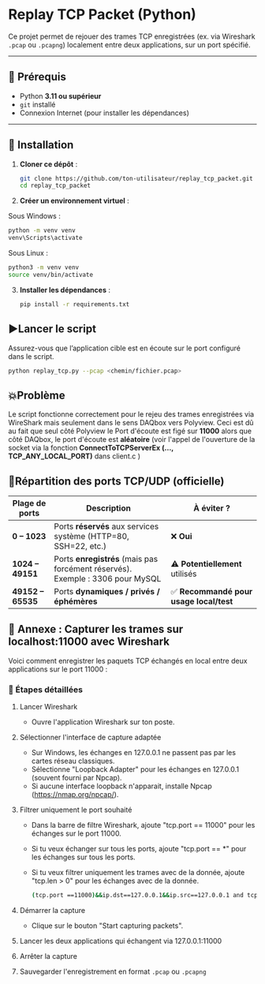 # Replay TCP Packet (Python)

Ce projet permet de rejouer des trames TCP enregistrées (ex. via Wireshark `.pcap` ou `.pcapng`) localement entre deux applications, sur un port spécifié.

---

## 🔧 Prérequis

- Python **3.11 ou supérieur**
- `git` installé
- Connexion Internet (pour installer les dépendances)

---

## 🚀 Installation

1. **Cloner ce dépôt** :

   ```bash
   git clone https://github.com/ton-utilisateur/replay_tcp_packet.git
   cd replay_tcp_packet
   ```

2. **Créer un environnement virtuel** :

Sous Windows :

```bash
python -m venv venv
venv\Scripts\activate
```

Sous Linux :

```bash
python3 -m venv venv
source venv/bin/activate
```

3. **Installer les dépendances** :

   ```bash
   pip install -r requirements.txt
   ```

## ▶️Lancer le script

Assurez-vous que l’application cible est en écoute sur le port configuré dans le script.

```bash
python replay_tcp.py --pcap <chemin/fichier.pcap>
```

## 💥Problème

Le script fonctionne correctement pour le rejeu des trames enregistrées via WireShark mais seulement dans le sens DAQbox vers Polyview.
Ceci est dû au fait que seul côté Polyview le Port d'écoute est figé sur **11000** alors que côté DAQbox, le port d'écoute est **aléatoire** (voir l'appel de l'ouverture de la socket via la fonction **ConnectToTCPServerEx (..., TCP_ANY_LOCAL_PORT)** dans client.c )

## 🛜Répartition des ports TCP/UDP (officielle)

| Plage de ports    | Description                                                                    | À éviter ?                              |
| ----------------- | ------------------------------------------------------------------------------ | --------------------------------------- |
| **0 – 1023**      | Ports **réservés** aux services système (HTTP=80, SSH=22, etc.)                | ❌ **Oui**                              |
| **1024 – 49151**  | Ports **enregistrés** (mais pas forcément réservés). Exemple : 3306 pour MySQL | ⚠️ **Potentiellement** utilisés         |
| **49152 – 65535** | Ports **dynamiques / privés / éphémères**                                      | ✅ **Recommandé pour usage local/test** |

## 📎 Annexe : Capturer les trames sur localhost:11000 avec Wireshark

Voici comment enregistrer les paquets TCP échangés en local entre deux applications sur le port 11000 :

### 🐾 Étapes détaillées

1. Lancer Wireshark
   - Ouvre l'application Wireshark sur ton poste.
2. Sélectionner l'interface de capture adaptée
   - Sur Windows, les échanges en 127.0.0.1 ne passent pas par les cartes réseau classiques.
   - Sélectionne "Loopback Adapter" pour les échanges en 127.0.0.1 (souvent fourni par Npcap).
   - Si aucune interface loopback n'apparait, installe Npcap (https://nmap.org/npcap/).
3. Filtrer uniquement le port souhaité

   - Dans la barre de filtre Wireshark, ajoute "tcp.port == 11000" pour les échanges sur le port 11000.
   - Si tu veux échanger sur tous les ports, ajoute "tcp.port == \*" pour les échanges sur tous les ports.
   - Si tu veux filtrer uniquement les trames avec de la donnée, ajoute "tcp.len > 0" pour les échanges avec de la donnée.

     ```bash
     (tcp.port ==11000)&&ip.dst==127.0.0.1&&ip.src==127.0.0.1 and tcp.len > 0
     ```

4. Démarrer la capture
   - Clique sur le bouton "Start capturing packets".
5. Lancer les deux applications qui échangent via 127.0.0.1:11000
6. Arrêter la capture
7. Sauvegarder l'enregistrement en format `.pcap` ou `.pcapng`
